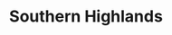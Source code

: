 ---
layout: photography
title:  "Southern Highlands"
region: "Scotland"
year: 2019
id: highlands
intro: "Home to the UK's highest mountains, peaceful lochs and beautiful glens. A place that feels like home and hopefully, one day, will be."
seo:
  title: "Travel Photography - Scottish Highlands"
  description: "Photography from the southern Scottish Highlands including Stob Dearg, Stob Binnein, The Trossachs, Glen Coe and Loch Dochart."
  image:
    url: "Highlands-005.jpg"
    alt: "Sunset from Ben A'an"
hero:
  image: "Highlands-026.jpg"
  alt: "Ben Vorlich summit"
thumb:
  - url: "Highlands-002.jpg"
    alt: "Sarah and Vinnie on Ben A'an Summit"
  - url: "Highlands-024.jpg"
    alt: "View east from Stob Binnein"
---
